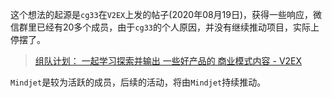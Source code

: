 这个想法的起源是`cg33`在`V2EX`上发的帖子(2020年08月19日)，获得一些响应，微信群里已经有20多个成员，由于`cg33`的个人原因，并没有继续推动项目，实际上停摆了。

>  [组队计划： 一起学习探索并输出 一些好产品的 商业模式内容 - V2EX](https://www.v2ex.com/t/699630#reply20)

`Mindjet`是较为活跃的成员，后续的活动，将由`Mindjet`持续推动。
